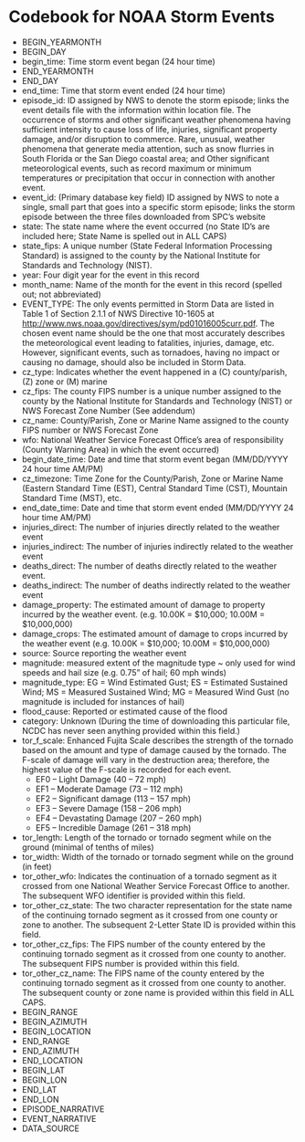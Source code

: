 # **Codebook** for NOAA Storm Events

- BEGIN_YEARMONTH
- BEGIN_DAY
- begin_time: Time storm event began (24 hour time)
- END_YEARMONTH
- END_DAY
- end_time: Time that storm event ended (24 hour time)
- episode_id: ID assigned by NWS to denote the storm episode; links the event details file with the information within location file. The occurrence of storms and other significant weather phenomena having sufficient intensity to cause loss of life, injuries, significant property damage, and/or disruption to commerce. Rare, unusual, weather phenomena that generate media attention, such as snow flurries in South Florida or the San Diego coastal area; and Other significant meteorological events, such as record maximum or minimum temperatures or precipitation that occur in connection with another event.
- event_id: (Primary database key field) ID assigned by NWS to note a single, small part that goes into a specific storm episode; links the storm episode between the three files downloaded from SPC’s website
- state: The state name where the event occurred (no State ID’s are included here; State Name is spelled out in ALL CAPS)
- state_fips: A unique number (State Federal Information Processing Standard) is assigned to the county by the National Institute for Standards and Technology (NIST).
- year: Four digit year for the event in this record
- month_name: Name of the month for the event in this record (spelled out; not abbreviated)
- EVENT_TYPE: The only events permitted in Storm Data are listed in Table 1 of Section 2.1.1 of NWS Directive 10-1605 at http://www.nws.noaa.gov/directives/sym/pd01016005curr.pdf. The chosen event name should be the one that most accurately describes the meteorological event leading to fatalities, injuries, damage, etc. However, significant events, such as tornadoes, having no impact or causing no damage, should also be included in Storm Data.
- cz_type: Indicates whether the event happened in a (C) county/parish, (Z) zone or (M) marine
- cz_fips: The county FIPS number is a unique number assigned to the county by the National Institute for Standards and Technology (NIST) or NWS Forecast Zone Number (See addendum)
- cz_name: County/Parish, Zone or Marine Name assigned to the county FIPS number or NWS Forecast Zone
- wfo: National Weather Service Forecast Office’s area of responsibility (County Warning Area) in which the event occurred)
- begin_date_time: Date and time that storm event began (MM/DD/YYYY 24 hour time AM/PM)
- cz_timezone: Time Zone for the County/Parish, Zone or Marine Name (Eastern Standard Time (EST), Central Standard Time (CST), Mountain Standard Time (MST), etc.
- end_date_time: Date and time that storm event ended (MM/DD/YYYY 24 hour time AM/PM)
- injuries_direct: The number of injuries directly related to the weather event
- injuries_indirect: The number of injuries indirectly related to the weather event
- deaths_direct: The number of deaths directly related to the weather event.
- deaths_indirect: The number of deaths indirectly related to the weather event
- damage_property: The estimated amount of damage to property incurred by the weather event. (e.g. 10.00K = $10,000; 10.00M = $10,000,000)
- damage_crops: The estimated amount of damage to crops incurred by the weather event (e.g. 10.00K = $10,000; 10.00M = $10,000,000)
- source: Source reporting the weather event
- magnitude: measured extent of the magnitude type ~ only used for wind speeds and hail size (e.g. 0.75” of hail; 60 mph winds)
- magnitude_type: EG = Wind Estimated Gust; ES = Estimated Sustained Wind; MS = Measured Sustained Wind; MG = Measured Wind Gust (no magnitude is included for instances of hail)
- flood_cause: Reported or estimated cause of the flood
- category: Unknown (During the time of downloading this particular file, NCDC has never seen anything provided within this field.)
- tor_f_scale: Enhanced Fujita Scale describes the strength of the tornado based on the amount and type of damage caused by the tornado. The F-scale of damage will vary in the destruction area; therefore, the highest value of the F-scale is recorded for each event.
  - EF0 – Light Damage (40 – 72 mph)
  - EF1 – Moderate Damage (73 – 112 mph)
  - EF2 – Significant damage (113 – 157 mph)
  - EF3 – Severe Damage (158 – 206 mph)
  - EF4 – Devastating Damage (207 – 260 mph)
  - EF5 – Incredible Damage (261 – 318 mph)
- tor_length: Length of the tornado or tornado segment while on the ground (minimal of tenths of miles)
- tor_width: Width of the tornado or tornado segment while on the ground (in feet)
- tor_other_wfo: Indicates the continuation of a tornado segment as it crossed from one National Weather Service Forecast Office to another. The subsequent WFO identifier is provided within this field.
- tor_other_cz_state: The two character representation for the state name of the continuing tornado segment as it crossed from one county or zone to another. The subsequent 2-Letter State ID is provided within this field.
- tor_other_cz_fips: The FIPS number of the county entered by the continuing tornado segment as it crossed from one county to another. The subsequent FIPS number is provided within this field.
- tor_other_cz_name: The FIPS name of the county entered by the continuing tornado segment as it crossed from one county to another. The subsequent county or zone name is provided within this field in ALL CAPS.
- BEGIN_RANGE
- BEGIN_AZIMUTH
- BEGIN_LOCATION
- END_RANGE
- END_AZIMUTH
- END_LOCATION
- BEGIN_LAT
- BEGIN_LON
- END_LAT
- END_LON
- EPISODE_NARRATIVE
- EVENT_NARRATIVE
- DATA_SOURCE

